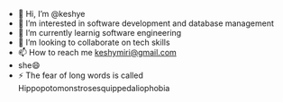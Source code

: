 - 👋 Hi, I’m @keshye
- 👀 I’m interested in software development and database management
- 🌱 I’m currently learnig software engineering
- 💞️ I’m looking to collaborate on tech skills
- 📫 How to reach me keshymiri@gmail.com
- she😄 
- ⚡ The fear of long words is called Hippopotomonstrosesquippedaliophobia

<!---
keshye/keshye is a ✨ special ✨ repository because its `README.md` (this file) appears on your GitHub profile.
You can click the Preview link to take a look at your changes.
--->
